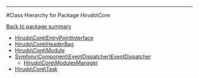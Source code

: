 - - -

#Class Hierarchy for Package Hirudo\Core

<div><a href='https://github.com/JeyDotC/Hirudo-docs/tree/master/hirudo/core'>Back to package summary</a></div>

<ul>
<li><a href="https://github.com/JeyDotC/Hirudo-docs/blob/master/hirudo/core/EntryPointInterface.md">Hirudo\Core\EntryPointInterface</a></li>
<li><a href="https://github.com/JeyDotC/Hirudo-docs/blob/master/hirudo/core/HeaderBag.md">Hirudo\Core\HeaderBag</a></li>
<li><a href="https://github.com/JeyDotC/Hirudo-docs/blob/master/hirudo/core/Module.md">Hirudo\Core\Module</a></li>
<li><a href="https://github.com/JeyDotC/Hirudo-docs/blob/master/symfony/component/eventdispatcher/EventDispatcher.md">Symfony\Component\EventDispatcher\EventDispatcher</a><ul>
<li><a href="https://github.com/JeyDotC/Hirudo-docs/blob/master/hirudo/core/ModulesManager.md">Hirudo\Core\ModulesManager</a></li>
</ul>
</li>
<li><a href="https://github.com/JeyDotC/Hirudo-docs/blob/master/hirudo/core/Task.md">Hirudo\Core\Task</a></li>
</ul>
